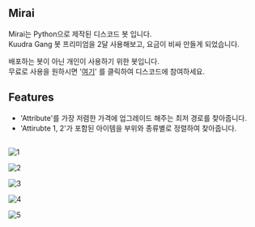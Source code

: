 ## Mirai
Mirai는 Python으로 제작된 디스코드 봇 입니다.  
Kuudra Gang 봇 프리미엄을 2달 사용해보고, 요금이 비싸 만들게 되었습니다.

배포하는 봇이 아닌 개인이 사용하기 위한 봇입니다.  
무료로 사용을 원하시면 '[여기](https://discord.gg/JpTdZPBPd2)' 를 클릭하여 디스코드에 참여하세요.  


## Features
 - 'Attribute'를 가장 저렴한 가격에 업그레이드 해주는 최저 경로를 찾아줍니다.
 - 'Attirubte 1, 2'가 포함된 아이템을 부위와 종류별로 정렬하여 찾아줍니다.

## 
![1](https://github.com/user-attachments/assets/8ef5dc78-088b-4fe2-9d61-82dc01d1bf6b)

![2](https://github.com/user-attachments/assets/2c3dd33f-0b1b-4b46-83e1-72d931994f32)

![3](https://github.com/user-attachments/assets/e0931ec5-9157-4ca8-afff-5a5321303f91)

![4](https://github.com/user-attachments/assets/3073381a-ab8a-40a3-8160-3c3c1da97ffa)

![5](https://github.com/user-attachments/assets/a02d4782-737a-40d2-a2eb-ad1efa634d52)


